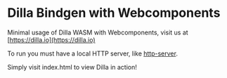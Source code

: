 # Dilla Bindgen with Webcomponents

Minimal usage of Dilla WASM with Webcomponents, visit us at [https://dilla.io](https://dilla.io)

To run you must have a local HTTP server, like [http-server](https://www.npmjs.com/package/http-server).

Simply visit index.html to view Dilla in action!
